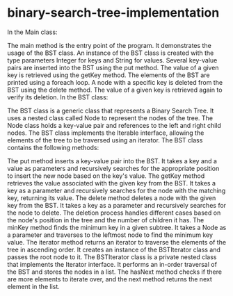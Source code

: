 # binary-search-tree-implementation
In the Main class:

The main method is the entry point of the program. It demonstrates the usage of the BST class.
An instance of the BST class is created with the type parameters Integer for keys and String for values.
Several key-value pairs are inserted into the BST using the put method.
The value of a given key is retrieved using the getKey method.
The elements of the BST are printed using a foreach loop.
A node with a specific key is deleted from the BST using the delete method.
The value of a given key is retrieved again to verify its deletion.
In the BST class:

The BST class is a generic class that represents a Binary Search Tree.
It uses a nested class called Node to represent the nodes of the tree.
The Node class holds a key-value pair and references to the left and right child nodes.
The BST class implements the Iterable interface, allowing the elements of the tree to be traversed using an iterator.
The BST class contains the following methods:

The put method inserts a key-value pair into the BST. It takes a key and a value as parameters and recursively 
searches for the appropriate position to insert the new node based on the key's value.
The getKey method retrieves the value associated with the given key from the BST. It takes a key as a parameter
and recursively searches for the node with the matching key, returning its value.
The delete method deletes a node with the given key from the BST. It takes a key as a parameter and recursively 
searches for the node to delete. The deletion process handles different cases based on the node's position in 
the tree and the number of children it has.
The minKey method finds the minimum key in a given subtree. It takes a Node as a parameter and traverses to the
leftmost node to find the minimum key value.
The iterator method returns an iterator to traverse the elements of the tree in ascending order. It creates an 
instance of the BSTIterator class and passes the root node to it.
The BSTIterator class is a private nested class that implements the Iterator interface. It performs an in-order
traversal of the BST and stores the nodes in a list. The hasNext method checks if there are more elements to
iterate over, and the next method returns the next element in the list.

